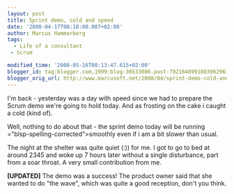 ```yaml
---
layout: post
title: Sprint demo, cold and speed
date: '2008-04-17T08:18:00.007+02:00'
author: Marcus Hammarberg
tags:
  - Life of a consultant
 - Scrum

modified_time: '2008-05-16T08:13:47.615+02:00'
blogger_id: tag:blogger.com,1999:blog-36533086.post-7921648991803962963
blogger_orig_url: http://www.marcusoft.net/2008/04/sprint-demo-cold-and-speed.html
---
```


I'm
back - yesterday was a day with speed since we had to prepare the Scrum
demo we're going to hold today. And as frosting on the cake i caught a
cold (kind of).

Well, nothing to do about that - the sprint demo today will be running
<span>="blsp-spelling-corrected">smoothly</span> even if i am a bit
slower than usual.

The night at the shelter was quite quiet (:)) for me. I got to go to bed
at around 2345 and woke up 7 hours later without a single disturbance,
part from a soar throat. A very small contribution from me.

**\[UPDATED\]**
The demo was a success! The product owner said that she wanted to do
"the wave", which was quite a good reception, don't you think.
